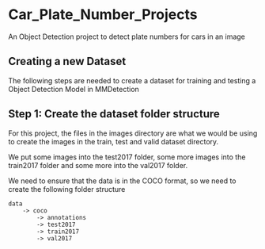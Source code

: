 # Car_Plate_Number_Projects
An Object Detection project to detect plate numbers for cars in an image


## Creating a new Dataset

The following steps are needed to create a dataset for training and testing a Object Detection Model in MMDetection

## Step 1: Create the dataset folder structure

For this project, the files in the images directory are what we would be using to create the images in the train, test and valid dataset directory.

We put some images into the test2017 folder, some more images into the train2017 folder and some more into the val2017 folder.

We need to ensure that the data is in the COCO format, so we need to create the following folder structure

```
data 
	-> coco
	 	-> annotations
	 	-> test2017
	 	-> train2017
	 	-> val2017
```




